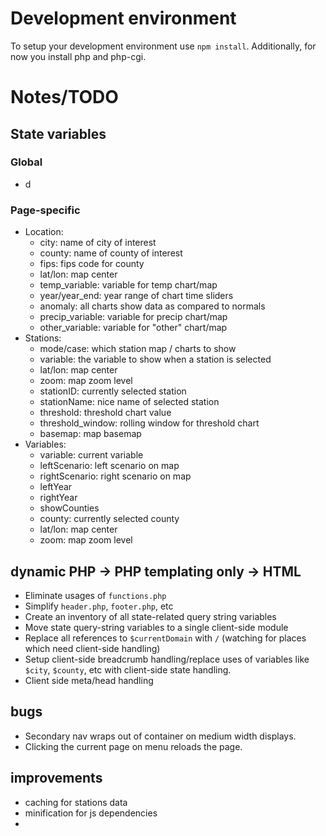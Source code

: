 # Development environment
To setup your development environment use `npm install`. Additionally, for now you install php and php-cgi.

# Notes/TODO
## State variables
### Global
- d
### Page-specific
* Location:
  - city: name of city of interest
  - county: name of county of interest
  - fips: fips code for county
  - lat/lon: map center
  - temp_variable: variable for temp chart/map
  - year/year_end: year range of chart time sliders
  - anomaly: all charts show data as compared to normals
  - precip_variable: variable for precip chart/map
  - other_variable: variable for "other" chart/map
* Stations:
  - mode/case: which station map / charts to show
  - variable: the variable to show when a station is selected
  - lat/lon: map center
  - zoom: map zoom level
  - stationID: currently selected station
  - stationName: nice name of selected station
  - threshold: threshold chart value
  - threshold_window: rolling window for threshold chart
  - basemap: map basemap
* Variables:
  - variable: current variable
  - leftScenario: left scenario on map
  - rightScenario: right scenario on map
  - leftYear
  - rightYear
  - showCounties
  - county: currently selected county
  - lat/lon: map center
  - zoom: map zoom level
  

## dynamic PHP -> PHP templating only -> HTML
- Eliminate usages of `functions.php`
- Simplify `header.php`, `footer.php`, etc
- Create an inventory of all state-related query string variables
- Move state query-string variables to a single client-side module
- Replace all references to `$currentDomain` with `/` (watching for places which need client-side handling)
- Setup client-side breadcrumb handling/replace uses of variables like `$city`, `$county`, etc with client-side state handling.
- Client side meta/head handling

## bugs
- Secondary nav wraps out of container on medium width displays.
- Clicking the current page on menu reloads the page.

## improvements
- caching for stations data
- minification for js dependencies
- 

